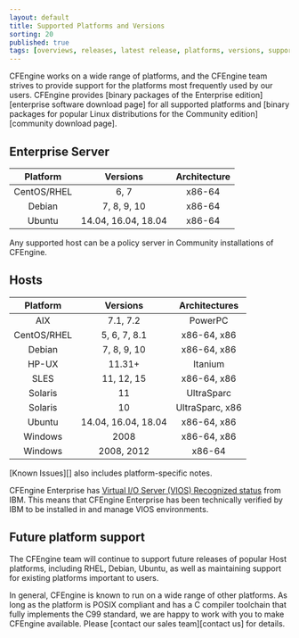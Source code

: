 ```yaml
---
layout: default
title: Supported Platforms and Versions
sorting: 20
published: true
tags: [overviews, releases, latest release, platforms, versions, support]
---
```


CFEngine works on a wide range of platforms, and the CFEngine team strives to
provide support for the platforms most frequently used by our users. CFEngine
provides [binary packages of the Enterprise edition][enterprise software download page]
for all supported platforms and [binary packages for popular Linux distributions for the Community edition][community download page].

## Enterprise Server ##

| Platform         | Versions             | Architecture      |
| :--------------: | :------------------: | :---------------: |
| CentOS/RHEL      | 6, 7                 | x86-64            |
| Debian           | 7, 8, 9, 10          | x86-64            |
| Ubuntu           | 14.04, 16.04, 18.04  | x86-64            |

Any supported host can be a policy server in Community installations of CFEngine.

## Hosts ##

| Platform    | Versions            | Architectures   |
| :---------: | :-----------------: | :-------------: |
| AIX         | 7.1, 7.2            | PowerPC         |
| CentOS/RHEL | 5, 6, 7, 8.1        | x86-64, x86     |
| Debian      | 7, 8, 9, 10         | x86-64, x86     |
| HP-UX       | 11.31+              | Itanium         |
| SLES        | 11, 12, 15          | x86-64, x86     |
| Solaris     | 11                  | UltraSparc      |
| Solaris     | 10                  | UltraSparc, x86 |
| Ubuntu      | 14.04, 16.04, 18.04 | x86-64, x86     |
| Windows     | 2008                | x86-64, x86     |
| Windows     | 2008, 2012          | x86-64          |


[Known Issues][] also includes platform-specific notes.


CFEngine Enterprise has [Virtual I/O Server (VIOS) Recognized status](http://www.ibm.com/partnerworld/gsd/solutiondetails.do?solution=48493) from IBM.
This means that CFEngine Enterprise has been technically verified by IBM
to be installed in and manage VIOS environments.

## Future platform support

The CFEngine team will continue to support future releases of popular Host
platforms, including RHEL, Debian, Ubuntu, as well as maintaining support for
existing platforms important to users.

In general, CFEngine is known to run on a wide range of other platforms. As long
as the platform is POSIX compliant and has a C compiler toolchain that fully
implements the C99 standard, we are happy to work with you to make CFEngine
available. Please [contact our sales team][contact us] for details.
